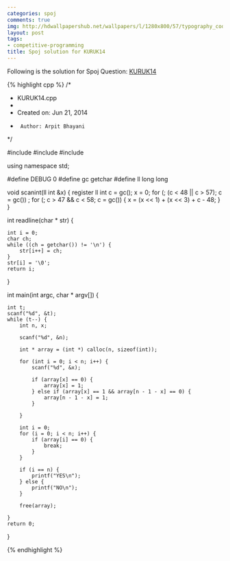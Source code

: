 ```yaml
---
categories: spoj
comments: true
img: http://hdwallpapershub.net/wallpapers/l/1280x800/57/typography_code_javascript_black_background_programmer_syntax_1280x800_56614.jpg
layout: post
tags:
- competitive-programming
title: Spoj solution for KURUK14
---
```


Following is the solution for Spoj Question: [KURUK14](http://www.spoj.com/problems/KURUK14/)

{% highlight cpp %}
/*
 * KURUK14.cpp
 *
 *  Created on: Jun 21, 2014
 *      Author: Arpit Bhayani
 */

#include <cstdio>
#include <cstdlib>
#include <iostream>

using namespace std;

#define DEBUG 0
#define gc getchar
#define ll long long

void scanint(ll int &x) {
	register ll int c = gc();
	x = 0;
	for (; (c < 48 || c > 57); c = gc())
		;
	for (; c > 47 && c < 58; c = gc()) {
		x = (x << 1) + (x << 3) + c - 48;
	}
}

int readline(char * str) {

	int i = 0;
	char ch;
	while ((ch = getchar()) != '\n') {
		str[i++] = ch;
	}
	str[i] = '\0';
	return i;
}

int main(int argc, char * argv[]) {

	int t;
	scanf("%d", &t);
	while (t--) {
		int n, x;

		scanf("%d", &n);

		int * array = (int *) calloc(n, sizeof(int));

		for (int i = 0; i < n; i++) {
			scanf("%d", &x);

			if (array[x] == 0) {
				array[x] = 1;
			} else if (array[x] == 1 && array[n - 1 - x] == 0) {
				array[n - 1 - x] = 1;
			}

		}

		int i = 0;
		for (i = 0; i < n; i++) {
			if (array[i] == 0) {
				break;
			}
		}

		if (i == n) {
			printf("YES\n");
		} else {
			printf("NO\n");
		}

		free(array);

	}
	return 0;
}

{% endhighlight %}
